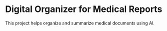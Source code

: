 # Digital Organizer for Medical Reports

This project helps organize and summarize medical documents using AI.

